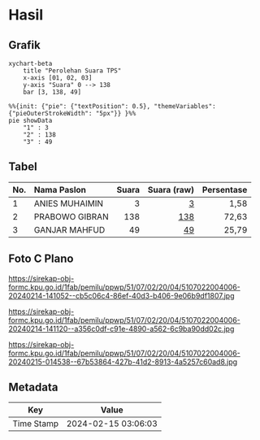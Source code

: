 # Hasil

## Grafik

```mermaid
xychart-beta
    title "Perolehan Suara TPS"
    x-axis [01, 02, 03]
    y-axis "Suara" 0 --> 138
    bar [3, 138, 49]
```

```mermaid
%%{init: {"pie": {"textPosition": 0.5}, "themeVariables": {"pieOuterStrokeWidth": "5px"}} }%%
pie showData
    "1" : 3
    "2" : 138
    "3" : 49
```

## Tabel

| No. | Nama Paslon    | Suara | Suara (raw) | Persentase |
|:--- |:-------------- | -----:| -----------:| ----------:|
| 1   | ANIES MUHAIMIN | 3     | [3][p-1]    | 1,58       |
| 2   | PRABOWO GIBRAN | 138   | [138][p-2]  | 72,63      |
| 3   | GANJAR MAHFUD  | 49    | [49][p-3]   | 25,79      |


[p-1]: https://github.com/gigit-pemilu/pemilu-2024-51-bali/blob/main/pilpres/hitung-suara/sub/51-bali/sub/07-karangasem/sub/02-sidemen/sub/2004-sangkan-gunung/sub/006-tps/sub/paslon-1.txt
[p-2]: https://github.com/gigit-pemilu/pemilu-2024-51-bali/blob/main/pilpres/hitung-suara/sub/51-bali/sub/07-karangasem/sub/02-sidemen/sub/2004-sangkan-gunung/sub/006-tps/sub/paslon-2.txt
[p-3]: https://github.com/gigit-pemilu/pemilu-2024-51-bali/blob/main/pilpres/hitung-suara/sub/51-bali/sub/07-karangasem/sub/02-sidemen/sub/2004-sangkan-gunung/sub/006-tps/sub/paslon-3.txt

## Foto C Plano

https://sirekap-obj-formc.kpu.go.id/1fab/pemilu/ppwp/51/07/02/20/04/5107022004006-20240214-141052--cb5c06c4-86ef-40d3-b406-9e06b9df1807.jpg

https://sirekap-obj-formc.kpu.go.id/1fab/pemilu/ppwp/51/07/02/20/04/5107022004006-20240214-141120--a356c0df-c91e-4890-a562-6c9ba90dd02c.jpg

https://sirekap-obj-formc.kpu.go.id/1fab/pemilu/ppwp/51/07/02/20/04/5107022004006-20240215-014538--67b53864-427b-41d2-8913-4a5257c60ad8.jpg


## Metadata

| Key        | Value               |
| ---------- | ------------------- |
| Time Stamp | 2024-02-15 03:06:03 |




